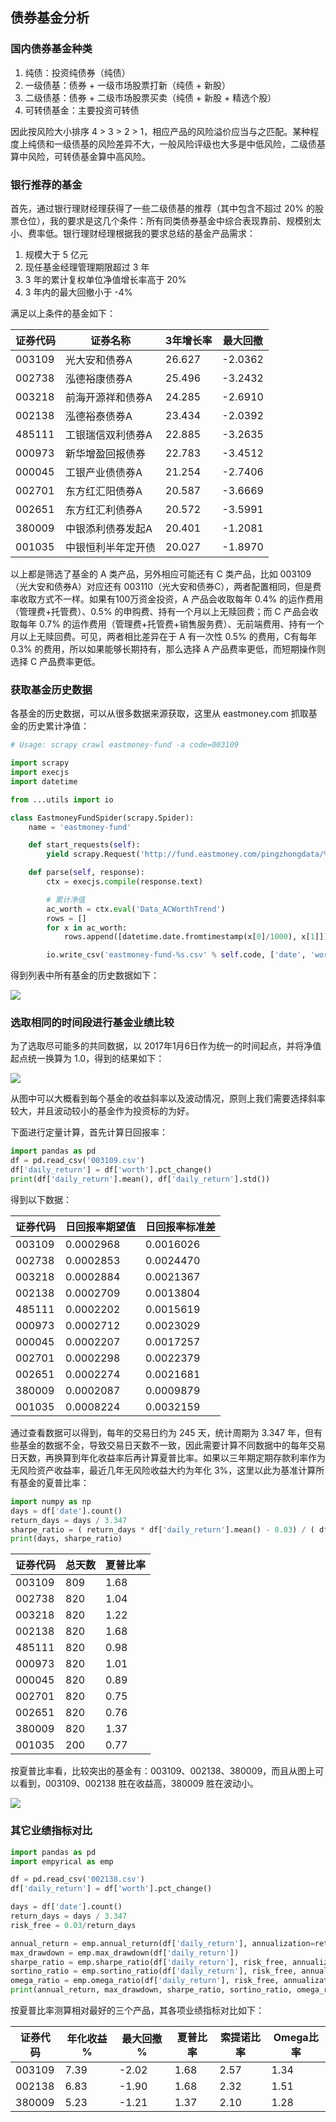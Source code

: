 ## 债券基金分析


### 国内债券基金种类

1. 纯债：投资纯债券（纯债）
2. 一级债基：债券 + 一级市场股票打新（纯债 + 新股）
3. 二级债基：债券 + 二级市场股票买卖（纯债 + 新股 + 精选个股）
4. 可转债基金：主要投资可转债

因此按风险大小排序 4 > 3 > 2 > 1，相应产品的风险溢价应当与之匹配。某种程度上纯债和一级债基的风险差异不大，一般风险评级也大多是中低风险，二级债基算中风险，可转债基金算中高风险。


### 银行推荐的基金

首先，通过银行理财经理获得了一些二级债基的推荐（其中包含不超过 20% 的股票仓位），我的要求是这几个条件：所有同类债券基金中综合表现靠前、规模别太小、费率低。银行理财经理根据我的要求总结的基金产品需求：

1. 规模大于 5 亿元
2. 现任基金经理管理期限超过 3 年
3. 3 年的累计复权单位净值增长率高于 20%
4. 3 年内的最大回撤小于 -4%

满足以上条件的基金如下：

| 证券代码 | 证券名称                | 3年增长率 | 最大回撤 |
|--------|------------------------|----------|---------|
| 003109 | 光大安和债券A            | 26.627   | -2.0362 |
| 002738 | 泓德裕康债券A            | 25.496   | -3.2432 |
| 003218 | 前海开源祥和债券A         | 24.285   | -2.6910 |
| 002138 | 泓德裕泰债券A            | 23.434   | -2.0392 |
| 485111 | 工银瑞信双利债券A        | 22.885    | -3.2635 |
| 000973 | 新华增盈回报债券         | 22.783   | -3.4512  |
| 000045 | 工银产业债债券A          | 21.254   | -2.7406  |
| 002701 | 东方红汇阳债券A          | 20.587   | -3.6669  |
| 002651 | 东方红汇利债券A          | 20.572   | -3.5991  |
| 380009 | 中银添利债券发起A        | 20.401   | -1.2081  |
| 001035 | 中银恒利半年定开债        | 20.027   | -1.8970 |

以上都是筛选了基金的 A 类产品，另外相应可能还有 C 类产品，比如 003109（光大安和债券A）对应还有 003110（光大安和债券C），两者配置相同，但是费率收取方式不一样。如果有100万资金投资，A 产品会收取每年 0.4% 的运作费用（管理费+托管费）、0.5% 的申购费、持有一个月以上无赎回费；而 C 产品会收取每年 0.7% 的运作费用（管理费+托管费+销售服务费）、无前端费用、持有一个月以上无赎回费。可见，两者相比差异在于 A 有一次性 0.5% 的费用，C有每年 0.3% 的费用，所以如果能够长期持有，那么选择 A 产品费率更低，而短期操作则选择 C 产品费率更低。


### 获取基金历史数据

各基金的历史数据，可以从很多数据来源获取，这里从 eastmoney.com 抓取基金的历史累计净值：

``` python
# Usage: scrapy crawl eastmoney-fund -a code=003109

import scrapy
import execjs
import datetime

from ...utils import io

class EastmoneyFundSpider(scrapy.Spider):
	name = 'eastmoney-fund'

	def start_requests(self):
		yield scrapy.Request('http://fund.eastmoney.com/pingzhongdata/%s.js' % self.code)

	def parse(self, response):
		ctx = execjs.compile(response.text)

		# 累计净值
		ac_worth = ctx.eval('Data_ACWorthTrend')
		rows = []
		for x in ac_worth:
			rows.append([datetime.date.fromtimestamp(x[0]/1000), x[1]])

		io.write_csv('eastmoney-fund-%s.csv' % self.code, ['date', 'worth'], rows)
```

得到列表中所有基金的历史数据如下：

![](bond-funds-analysis/ac-worth-history.png)


### 选取相同的时间段进行基金业绩比较

为了选取尽可能多的共同数据，以 2017年1月6日作为统一的时间起点，并将净值起点统一换算为 1.0，得到的结果如下：

![](bond-funds-analysis/ac-worth-from-2017.png)

从图中可以大概看到每个基金的收益斜率以及波动情况，原则上我们需要选择斜率较大，并且波动较小的基金作为投资标的为好。

下面进行定量计算，首先计算日回报率：

``` python
import pandas as pd
df = pd.read_csv('003109.csv')
df['daily_return'] = df['worth'].pct_change()
print(df['daily_return'].mean(), df['daily_return'].std())
```

得到以下数据：

| 证券代码 | 日回报率期望值 | 日回报率标准差 |
|---------|-------------|--------------|
| 003109  | 0.0002968   | 0.0016026    |
| 002738  | 0.0002853   | 0.0024470    |
| 003218  | 0.0002884   | 0.0021367    |
| 002138  | 0.0002709   | 0.0013804    |
| 485111  | 0.0002202   | 0.0015619    |
| 000973  | 0.0002712   | 0.0023029    |
| 000045  | 0.0002207   | 0.0017257    |
| 002701  | 0.0002298   | 0.0022379    |
| 002651  | 0.0002274   | 0.0021681    |
| 380009  | 0.0002087   | 0.0009879    |
| 001035  | 0.0008224   | 0.0032159    |

通过查看数据可以得到，每年的交易日约为 245 天，统计周期为 3.347 年，但有些基金的数据不全，导致交易日天数不一致，因此需要计算不同数据中的每年交易日天数，再换算到年化收益率后再计算夏普比率。如果以三年期定期存款利率作为无风险资产收益率，最近几年无风险收益大约为年化 3%，这里以此为基准计算所有基金的夏普比率：

``` python
import numpy as np
days = df['date'].count()
return_days = days / 3.347
sharpe_ratio = ( return_days * df['daily_return'].mean() - 0.03) / ( df['daily_return'].std() * np.sqrt(return_days) )
print(days, sharpe_ratio)
```

| 证券代码 | 总天数 | 夏普比率 | 
|---------|-------|---------| 
| 003109  | 809   | 1.68    |
| 002738  | 820   | 1.04    |
| 003218  | 820   | 1.22    |
| 002138  | 820   | 1.68    |
| 485111  | 820   | 0.98    |
| 000973  | 820   | 1.01    |
| 000045  | 820   | 0.89    |
| 002701  | 820   | 0.75    |
| 002651  | 820   | 0.76    |
| 380009  | 820   | 1.37    |
| 001035  | 200   | 0.77    |

按夏普比率看，比较突出的基金有：003109、002138、380009，而且从图上可以看到，003109、002138 胜在收益高，380009 胜在波动小。

![](bond-funds-analysis/sharpe-ratio-top-3.png)


### 其它业绩指标对比

``` python
import pandas as pd
import empyrical as emp

df = pd.read_csv('002138.csv')
df['daily_return'] = df['worth'].pct_change()

days = df['date'].count()
return_days = days / 3.347
risk_free = 0.03/return_days

annual_return = emp.annual_return(df['daily_return'], annualization=return_days)
max_drawdown = emp.max_drawdown(df['daily_return'])
sharpe_ratio = emp.sharpe_ratio(df['daily_return'], risk_free, annualization=return_days)
sortino_ratio = emp.sortino_ratio(df['daily_return'], risk_free, annualization=return_days)
omega_ratio = emp.omega_ratio(df['daily_return'], risk_free, annualization=return_days)
print(annual_return, max_drawdown, sharpe_ratio, sortino_ratio, omega_ratio)
```

按夏普比率测算相对最好的三个产品，其各项业绩指标对比如下：

| 证券代码 | 年化收益 % | 最大回撤 % | 夏普比率 | 索提诺比率 | Omega比率 |
|--------|-----------|-----------|---------|----------|----------|
| 003109 | 7.39      | -2.02     | 1.68    | 2.57     | 1.34     |
| 002138 | 6.83      | -1.90     | 1.68    | 2.32     | 1.51     |
| 380009 | 5.23      | -1.21     | 1.37    | 2.10     | 1.28     |
